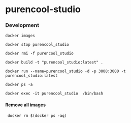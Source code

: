 # purencool-studio


### Development

```
docker images
```

```
docker stop purencool_studio
```

```
docker rmi -f purencool_studio
```

```
docker build -t "purencool_studio:latest" .
```

```
docker run --name=purencool_studio -d -p 3000:3000 -t purencool_studio:latest
```

```
docker ps -a
```

```
docker exec -it purencool_studio  /bin/bash
```

#### Remove all images 

```
 docker rm $(docker ps -aq)
```
